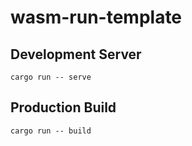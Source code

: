 # wasm-run-template

## Development Server

```
cargo run -- serve
```

## Production Build

```
cargo run -- build
```
